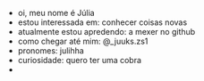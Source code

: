 - oi, meu nome é Júlia 
- estou interessada em: conhecer coisas novas
- atualmente estou apredendo: a mexer no github
- como chegar até mim: @_juuks.zs1
- pronomes: julihha 
- curiosidade: quero ter uma cobra 
- 

<!---
juliinha/juliinha is a ✨ special ✨ repository because its `README.md` (this file) appears on your GitHub profile.
You can click the Preview link to take a look at your changes.
--->
